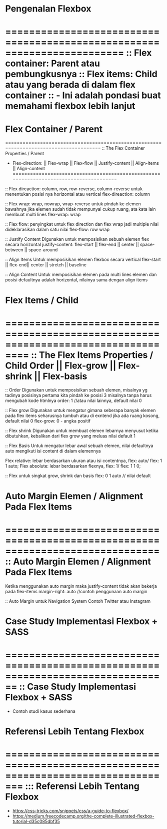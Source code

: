 # Pengenalan Flexbox
========================================================================
:: Flex container: Parent atau pembungkusnya
:: Flex items: Child atau yang berada di dalam flex container
:: - Ini adalah pondasi buat memahami flexbox lebih lanjut
========================================================================

# Flex Container / Parent
=======================================================================================
:: The Flex Container Properties / Parent
 - Flex-direction: || Flex-wrap || Flex-flow || Justify-content || Align-items || Align-content
=======================================================================================

:: Flex direaction: column, row, row-reverse, column-reverse
untuk menentukan posisi nya horizontal atau vertical
flex-direaction: column

:: Flex wrap: wrap, nowrap, wrap-reverse
untuk pindah ke elemen bawahnya jika elemen sudah tidak mempunyai cukup ruang, ata kata lain
membuat multi lines
flex-wrap: wrap

:: Flex flow: penyingkat untuk flex direction dan flex wrap
jadi multiple nilai dideklarasikan dalam satu nilai
flex-flow: row wrap

:: Justify Content
Digunakan untuk memposisikan sebuah elemen flex secara horizontal
justify-content: flex-start || flex-end || center || space-between || space-around 

:: Align Items
Untuk memposisikan elemen flexbox secara vertical
flex-start || flex-end|| center || stretch || baseline

:: Align Content
Untuk memposisikan elemen pada multi lines elemen dan posisi defaultnya adalah horizontal, 
nilainya sama dengan align items


# Flex Items / Child
==================================================================================
:: The Flex Items Properties / Child
Order || Flex-grow || Flex-shrink || Flex-basis
===================================================================================

:: Order 
Digunakan untuk memposisikan sebuah elemen, misalnya yg tadinya posisinya pertama
kita pindah ke posisi 3 misalnya tanpa harus mengubah kode htmlnya
order: 1 //atau nilai lainnya, default nilai 0

:: Flex grow
Digunakan untuk mengatur gimana seberapa banyak elemen pada flex items seharusnya tumbuh atau
di exntend jika ada ruang kosong, default nilai 0
flex-grow: 0 - angka positif

:: Flex shrink 
Digunakan untuk membuat elemen lebarnya menyusut ketika dibutuhkan, kebalikan dari flex 
grow yang meluas nilai default 1

:: Flex Basis 
Untuk mengatur lebar awal sebuah elemen, nilai defaultnya auto mengikuti isi content
di dalam elemennya

Flex relative: lebar berdasarkan ukuran atau isi contentnya, flex: auto/ flex: 1 1 auto;
Flex absolute: lebar berdasarkan flexnya, flex: 1/ flex: 1 1 0;

:: Flex untuk singkat grow, shrink dan basis 
flex: 0 1 auto // nilai default


# Auto Margin Elemen / Alignment Pada Flex Items
==============================================================================
:: Auto Margin Elemen / Alignment Pada Flex Items
==============================================================================
Ketika menggunakan auto margin maka justify-content tidak akan bekerja pada flex-items
margin-right: auto //contoh penggunaan auto margin

:: Auto Margin untuk Navigation System 
Contoh Twitter atau Instagram


# Case Study Implementasi Flexbox + SASS
================================================================================
:: Case Study Implementasi Flexbox + SASS
================================================================================
- Contoh studi kasus sederhana


# Referensi Lebih Tentang Flexbox
=================================================================================
::: Referensi Lebih Tentang Flexbox
=================================================================================
 - https://css-tricks.com/snippets/css/a-guide-to-flexbox/
 - https://medium.freecodecamp.org/the-complete-illustrated-flexbox-tutorial-d35c085dbf35
